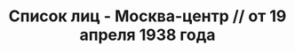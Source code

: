 ---
title: Список лиц - Москва-центр // от 19 апреля 1938 года
description: РГАСПИ, ф.17, оп.171, дело 416, лист 154
images:
- /disk/pictures/v08/17-171-416-154.jpg
- /disk/pictures/v08/17-171-416-155.jpg
- /disk/pictures/v08/17-171-416-156.jpg
---